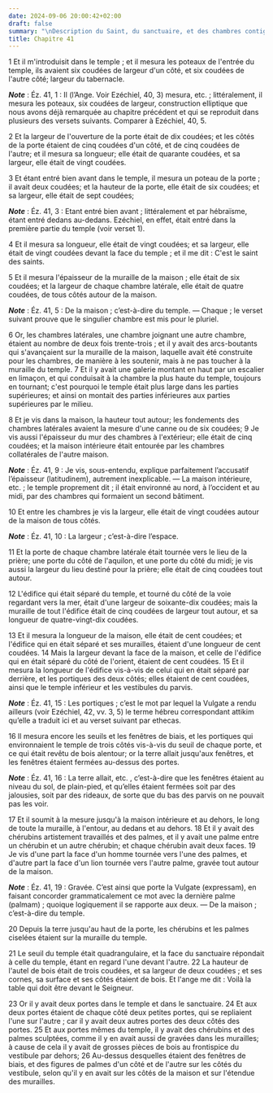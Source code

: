 ```yaml
---
date: 2024-09-06 20:00:42+02:00
draft: false
summary: "\nDescription du Saint, du sanctuaire, et des chambres contig\xFCes au temple.\n"
title: Chapitre 41
---
```





1 Et il m'introduisit dans le temple ; et il mesura les poteaux de l'entrée du temple, ils avaient six coudées de largeur d'un côté, et six coudées de l'autre côté; largeur du tabernacle.

***Note*** :  Éz. 41, 1 : Il (l’Ange. Voir Ezéchiel, 40, 3) mesura, etc. ; littéralement, il mesura les poteaux, six coudées de largeur, construction elliptique que nous avons déjà remarquée au chapitre précédent et qui se reproduit dans plusieurs des versets suivants. Comparer à Ezéchiel, 40, 5.

2 Et la largeur de l'ouverture de la porte était de dix coudées; et les côtés de la porte étaient de cinq coudées d'un côté, et de cinq coudées de l'autre; et il mesura sa longueur; elle était de quarante coudées, et sa largeur, elle était de vingt coudées.


3 Et étant entré bien avant dans le temple, il mesura un poteau de la porte ; il avait deux coudées; et la hauteur de la porte, elle était de six coudées; et sa largeur, elle était de sept coudées;

***Note*** :  Éz. 41, 3 : Etant entré bien avant ; littéralement et par hébraïsme, étant entré dedans au-dedans. Ezéchiel, en effet, était entré dans la première partie du temple (voir verset 1).

4 Et il mesura sa longueur, elle était de vingt coudées; et sa largeur, elle était de vingt coudées devant la face du temple ; et il me dit : C'est le saint des saints.


5 Et il mesura l'épaisseur de la muraille de la maison ; elle était de six coudées; et la largeur de chaque chambre latérale, elle était de quatre coudées, de tous côtés autour de la maison.

***Note*** :  Éz. 41, 5 : De la maison ; c’est-à-dire du temple. ― Chaque ; le verset suivant prouve que le singulier chambre est mis pour le pluriel.

6 Or, les chambres latérales, une chambre joignant une autre chambre, étaient au nombre de deux fois trente-trois ; et il y avait des arcs-boutants qui s'avançaient sur la muraille de la maison, laquelle avait été construite pour les chambres, de manière à les soutenir, mais à ne pas toucher à la muraille du temple. 7 Et il y avait une galerie montant en haut par un escalier en limaçon, et qui conduisait à la chambre la plus haute du temple, toujours en tournant; c'est pourquoi le temple était plus large dans les parties supérieures; et ainsi on montait des parties inférieures aux parties supérieures par le milieu.


8 Et je vis dans la maison, la hauteur tout autour; les fondements des chambres latérales avaient la mesure d'une canne ou de six coudées; 9 Je vis aussi l'épaisseur du mur des chambres à l'extérieur; elle était de cinq coudées; et la maison intérieure était entourée par les chambres collatérales de l'autre maison.

***Note*** :  Éz. 41, 9 : Je vis, sous-entendu, explique parfaitement l’accusatif l’épaisseur (latitudinem), autrement inexplicable. ― La maison intérieure, etc. ; le temple proprement dit ; il était environné au nord, à l’occident et au midi, par des chambres qui formaient un second bâtiment.

10 Et entre les chambres je vis la largeur, elle était de vingt coudées autour de la maison de tous côtés.

***Note*** :  Éz. 41, 10 : La largeur ; c’est-à-dire l’espace.

11 Et la porte de chaque chambre latérale était tournée vers le lieu de la prière; une porte du côté de l'aquilon, et une porte du côté du midi; je vis aussi la largeur du lieu destiné pour la prière; elle était de cinq coudées tout autour.


12 L'édifice qui était séparé du temple, et tourné du côté de la voie regardant vers la mer, était d'une largeur de soixante-dix coudées; mais la muraille de tout l'édifice était de cinq coudées de largeur tout autour, et sa longueur de quatre-vingt-dix coudées.


13 Et il mesura la longueur de la maison, elle était de cent coudées; et l'édifice qui en était séparé et ses murailles, étaient d'une longueur de cent coudées. 14 Mais la largeur devant la face de la maison, et celle de l'édifice qui en était séparé du côté de l'orient, étaient de cent coudées. 15 Et il mesura la longueur de l'édifice vis-à-vis de celui qui en était séparé par derrière, et les portiques des deux côtés; elles étaient de cent coudées, ainsi que le temple inférieur et les vestibules du parvis.

***Note*** :  Éz. 41, 15 : Les portiques ; c’est le mot par lequel la Vulgate a rendu ailleurs (voir Ezéchiel, 42, vv. 3, 5) le terme hébreu correspondant attikim qu’elle a traduit ici et au verset suivant par ethecas.


16 Il mesura encore les seuils et les fenêtres de biais, et les portiques qui environnaient le temple de trois côtés vis-à-vis du seuil de chaque porte, et ce qui était revêtu de bois alentour; or la terre allait jusqu'aux fenêtres, et les fenêtres étaient fermées au-dessus des portes.

***Note*** :  Éz. 41, 16 : La terre allait, etc. , c’est-à-dire que les fenêtres étaient au niveau du sol, de plain-pied, et qu’elles étaient fermées soit par des jalousies, soit par des rideaux, de sorte que du bas des parvis on ne pouvait pas les voir.

17 Et il soumit à la mesure jusqu'à la maison intérieure et au dehors, le long de toute la muraille, à l'entour, au dedans et au dehors. 18 Et il y avait des chérubins artistement travaillés et des palmes, et il y avait une palme entre un chérubin et un autre chérubin; et chaque chérubin avait deux faces. 19 Je vis d'une part la face d'un homme tournée vers l'une des palmes, et d'autre part la face d'un lion tournée vers l'autre palme, gravée tout autour de la maison.

***Note*** :  Éz. 41, 19 : Gravée. C’est ainsi que porte la Vulgate (expressam), en faisant concorder grammaticalement ce mot avec la dernière palme (palmam) ; quoique logiquement il se rapporte aux deux. ― De la maison ; c’est-à-dire du temple.

20 Depuis la terre jusqu'au haut de la porte, les chérubins et les palmes ciselées étaient sur la muraille du temple.


21 Le seuil du temple était quadrangulaire, et la face du sanctuaire répondait à celle du temple, étant en regard l'une devant l'autre. 22 La hauteur de l'autel de bois était de trois coudées, et sa largeur de deux coudées ; et ses cornes, sa surface et ses côtés étaient de bois. Et l'ange me dit : Voilà la table qui doit être devant le Seigneur.


23 Or il y avait deux portes dans le temple et dans le sanctuaire. 24 Et aux deux portes étaient de chaque côté deux petites portes, qui se repliaient l'une sur l'autre ; car il y avait deux autres portes des deux côtés des portes. 25 Et aux portes mêmes du temple, il y avait des chérubins et des palmes sculptées, comme il y en avait aussi de gravées dans les murailles; à cause de cela il y avait de grosses pièces de bois au frontispice du vestibule par dehors; 26 Au-dessus desquelles étaient des fenêtres de biais, et des figures de palmes d'un côté et de l'autre sur les côtés du vestibule, selon qu'il y en avait sur les côtés de la maison et sur l'étendue des murailles.

